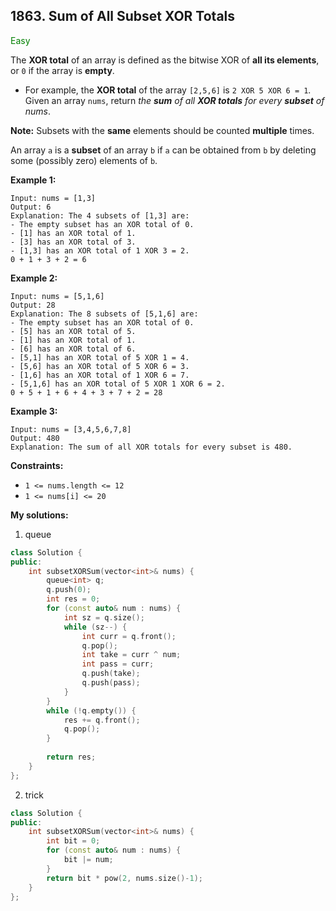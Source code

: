 ## 1863. Sum of All Subset XOR Totals
<span style="color:green">Easy</span>

The **XOR total** of an array is defined as the bitwise XOR of **all its elements**, or `0` if the array is **empty**.

+ For example, the **XOR total** of the array `[2,5,6]` is `2 XOR 5 XOR 6 = 1`.
Given an array `nums`, return *the **sum** of all **XOR totals** for every **subset** of nums*. 

**Note:** Subsets with the **same** elements should be counted **multiple** times.

An array `a` is a **subset** of an array `b` if `a` can be obtained from `b` by deleting some (possibly zero) elements of `b`.


**Example 1:**
```
Input: nums = [1,3]
Output: 6
Explanation: The 4 subsets of [1,3] are:
- The empty subset has an XOR total of 0.
- [1] has an XOR total of 1.
- [3] has an XOR total of 3.
- [1,3] has an XOR total of 1 XOR 3 = 2.
0 + 1 + 3 + 2 = 6
```
**Example 2:**
```
Input: nums = [5,1,6]
Output: 28
Explanation: The 8 subsets of [5,1,6] are:
- The empty subset has an XOR total of 0.
- [5] has an XOR total of 5.
- [1] has an XOR total of 1.
- [6] has an XOR total of 6.
- [5,1] has an XOR total of 5 XOR 1 = 4.
- [5,6] has an XOR total of 5 XOR 6 = 3.
- [1,6] has an XOR total of 1 XOR 6 = 7.
- [5,1,6] has an XOR total of 5 XOR 1 XOR 6 = 2.
0 + 5 + 1 + 6 + 4 + 3 + 7 + 2 = 28
```
**Example 3:**
```
Input: nums = [3,4,5,6,7,8]
Output: 480
Explanation: The sum of all XOR totals for every subset is 480.
```
 

**Constraints:**

+ `1 <= nums.length <= 12`
+ `1 <= nums[i] <= 20`

**My solutions:**
1. queue
```cpp
class Solution {
public:
    int subsetXORSum(vector<int>& nums) {
        queue<int> q;
        q.push(0);
        int res = 0;
        for (const auto& num : nums) {
            int sz = q.size();
            while (sz--) {
                int curr = q.front();
                q.pop();
                int take = curr ^ num;
                int pass = curr;
                q.push(take);
                q.push(pass);
            }
        }
        while (!q.empty()) {
            res += q.front();
            q.pop();
        }
        
        return res;
    }
};
```

2. trick
```cpp
class Solution {
public:
    int subsetXORSum(vector<int>& nums) {
        int bit = 0;
        for (const auto& num : nums) {
            bit |= num;
        }
        return bit * pow(2, nums.size()-1);
    }
};
```